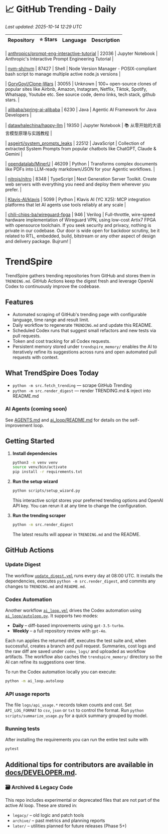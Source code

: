 <!-- TRENDING_START -->
# 📈 GitHub Trending - Daily

_Last updated: 2025-10-14 12:29 UTC_

| Repository | ⭐ Stars | Language | Description |
|------------|--------:|----------|-------------|

| [anthropics/prompt-eng-interactive-tutorial](https://github.com/anthropics/prompt-eng-interactive-tutorial) | 22036 | Jupyter Notebook | Anthropic's Interactive Prompt Engineering Tutorial |

| [nvm-sh/nvm](https://github.com/nvm-sh/nvm) | 87427 | Shell | Node Version Manager - POSIX-compliant bash script to manage multiple active node.js versions |

| [GorvGoyl/Clone-Wars](https://github.com/GorvGoyl/Clone-Wars) | 30055 | Unknown | 100+ open-source clones of popular sites like Airbnb, Amazon, Instagram, Netflix, Tiktok, Spotify, Whatsapp, Youtube etc. See source code, demo links, tech stack, github stars. |

| [alibaba/spring-ai-alibaba](https://github.com/alibaba/spring-ai-alibaba) | 6230 | Java | Agentic AI Framework for Java Developers |

| [datawhalechina/happy-llm](https://github.com/datawhalechina/happy-llm) | 19350 | Jupyter Notebook | 📚 从零开始的大语言模型原理与实践教程 |

| [asgeirtj/system_prompts_leaks](https://github.com/asgeirtj/system_prompts_leaks) | 22512 | JavaScript | Collection of extracted System Prompts from popular chatbots like ChatGPT, Claude & Gemini |

| [opendatalab/MinerU](https://github.com/opendatalab/MinerU) | 46209 | Python | Transforms complex documents like PDFs into LLM-ready markdown/JSON for your Agentic workflows. |

| [nitrojs/nitro](https://github.com/nitrojs/nitro) | 8348 | TypeScript | Next Generation Server Toolkit. Create web servers with everything you need and deploy them wherever you prefer. |

| [Klavis-AI/klavis](https://github.com/Klavis-AI/klavis) | 5099 | Python | Klavis AI (YC X25): MCP integration platforms that let AI agents use tools reliably at any scale |

| [chili-chips-ba/wireguard-fpga](https://github.com/chili-chips-ba/wireguard-fpga) | 946 | Verilog | Full-throttle, wire-speed hardware implementation of Wireguard VPN, using low-cost Artix7 FPGA with opensource toolchain. If you seek security and privacy, nothing is private in our codebase. Our door is wide open for backdoor scrutiny, be it related to RTL, embedded, build, bitstream or any other aspect of design and delivery package. Bujrum! |
<!-- TRENDING_END -->

# TrendSpire

TrendSpire gathers trending repositories from GitHub and stores them in `TRENDING.md`. GitHub Actions keep the digest fresh and leverage OpenAI Codex to continuously improve the codebase.

## Features

- Automated scraping of GitHub's trending page with configurable language, time range and result limit.
- Daily workflow to regenerate `TRENDING.md` and update this README.
- Scheduled Codex runs that suggest small refactors and new tests via pull requests.
- Token and cost tracking for all Codex requests.
- Persistent memory stored under `trendspire_memory/` enables the AI to
  iteratively refine its suggestions across runs and open automated pull
  requests with context.

## What TrendSpire Does Today

- `python -m src.fetch_trending` — scrape GitHub Trending
- `python -m src.render_digest` — render TRENDING.md & inject into README.md

### AI Agents (coming soon)
See [AGENTS.md](./AGENTS.md) and [ai_loop/README.md](./ai_loop/README.md) for details on the self-improvement loop.

## Getting Started

1. **Install dependencies**
   ```bash
   python3 -m venv venv
   source venv/bin/activate
   pip install -r requirements.txt
   ```

2. **Run the setup wizard**
   ```bash
   python scripts/setup_wizard.py
   ```
   This interactive script stores your preferred trending options and OpenAI API key.
   You can rerun it at any time to change the configuration.

3. **Run the trending scraper**
   ```bash
   python -m src.render_digest
   ```
   The latest results will appear in `TRENDING.md` and the README.


## GitHub Actions

### Update Digest

The workflow [`update_digest.yml`](.github/workflows/update_digest.yml) runs every day at 08:00 UTC. It installs the dependencies, executes `python -m src.render_digest`, and commits any changes to `TRENDING.md` and `README.md`.

### Codex Automation

Another workflow [`ai_loop.yml`](.github/workflows/ai_loop.yml) drives the Codex automation using [`ai_loop/autoloop.py`](ai_loop/autoloop.py). It supports two modes:

- **Daily** – diff-based improvements using `gpt-3.5-turbo`.
- **Weekly** – a full repository review with `gpt-4o`.

Each run applies the returned diff, executes the test suite and, when successful, creates a branch and pull request. Summaries, cost logs and the raw diff are saved under `codex_logs/` and uploaded as workflow artifacts. The workflow also caches the `trendspire_memory/` directory so the AI can refine its suggestions over time.

To run the Codex automation locally you can execute:

```bash
python -m ai_loop.autoloop
```

### API usage reports

The file `logs/api_usage.*` records token counts and cost. Set `API_LOG_FORMAT`
to `csv`, `json` or `txt` to control the format. Run `python
scripts/summarize_usage.py` for a quick summary grouped by model.

### Running tests

After installing the requirements you can run the entire test suite with

```bash
pytest
```

Additional tips for contributors are available in
[docs/DEVELOPER.md](docs/DEVELOPER.md).
---

### 🗃 Archived & Legacy Code

This repo includes experimental or deprecated files that are not part of the active AI loop. These are stored in:

- `legacy/` – old logic and patch tools
- `archive/` – past metrics and planning reports
- `later/` – utilities planned for future releases (Phase 5+)

